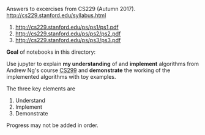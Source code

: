 Answers to excercises from CS229 (Autumn 2017). http://cs229.stanford.edu/syllabus.html

1. http://cs229.stanford.edu/ps/ps1/ps1.pdf
1. http://cs229.stanford.edu/ps/ps2/ps2.pdf
1. http://cs229.stanford.edu/ps/ps3/ps3.pdf


**Goal** of notebooks in this directory:

Use jupyter to explain **my understanding** of and **implement** algorithms from
Andrew Ng's course [CS299](http://cs229.stanford.edu/syllabus.html) and
**demonstrate** the working of the implemented algorithms with toy examples.

The three key elements are

1. Understand
2. Implement
3. Demonstrate

Progress may not be added in order.
